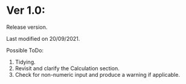 # Ver 1.0:
Release version.

Last modified on 20/09/2021.

Possible ToDo:
1) Tidying.
2) Revisit and clarify the Calculation section.
3) Check for non-numeric input and produce a warning if applicable.
